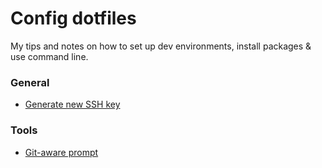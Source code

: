 # Config dotfiles

My tips and notes on how to set up dev environments, install packages &
use command line.

### General
- [Generate new SSH key](https://help.github.com/articles/generating-a-new-ssh-key-and-adding-it-to-the-ssh-agent/)

### Tools
- [Git-aware prompt](https://github.com/jimeh/git-aware-prompt)
